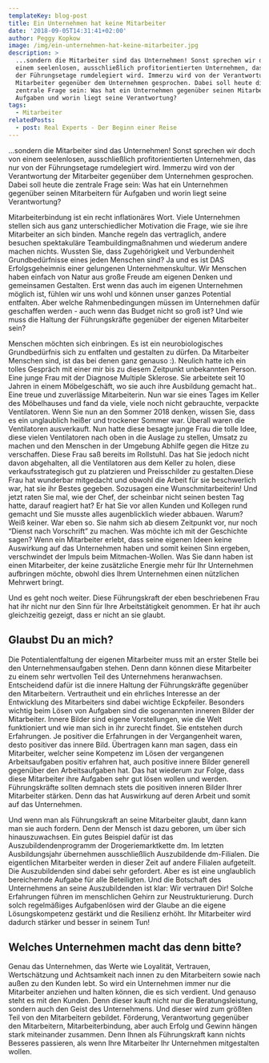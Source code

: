 ```yaml
---
templateKey: blog-post
title: Ein Unternehmen hat keine Mitarbeiter
date: '2018-09-05T14:31:41+02:00'
author: Peggy Kopkow
image: /img/ein-unternehmen-hat-keine-mitarbeiter.jpg
description: >
  ...sondern die Mitarbeiter sind das Unternehmen! Sonst sprechen wir doch von
  einem seelenlosen, ausschließlich profitorientierten Unternehmen, das nur von
  der Führungsetage rumdelegiert wird. Immerzu wird von der Verantwortung der
  Mitarbeiter gegenüber dem Unternehmen gesprochen. Dabei soll heute die
  zentrale Frage sein: Was hat ein Unternehmen gegenüber seinen Mitarbeitern für
  Aufgaben und worin liegt seine Verantwortung?
tags:
  - Mitarbeiter
relatedPosts:
  - post: Real Experts - Der Beginn einer Reise
---
```

...sondern die Mitarbeiter sind das Unternehmen! Sonst sprechen wir doch von einem seelenlosen, ausschließlich profitorientierten Unternehmen, das nur von der Führungsetage rumdelegiert wird. Immerzu wird von der Verantwortung der Mitarbeiter gegenüber dem Unternehmen gesprochen. Dabei soll heute die zentrale Frage sein: Was hat ein Unternehmen gegenüber seinen Mitarbeitern für Aufgaben und worin liegt seine Verantwortung?

Mitarbeiterbindung ist ein recht inflationäres Wort. Viele Unternehmen stellen sich aus ganz unterschiedlicher Motivation die Frage, wie sie ihre Mitarbeiter an sich binden. Manche regeln das vertraglich, andere besuchen spektakuläre Teambuildingmaßnahmen und wiederum andere machen nichts. Wussten Sie, dass Zugehörigkeit und Verbundenheit Grundbedürfnisse eines jeden Menschen sind? Ja und es ist DAS Erfolgsgeheimnis einer gelungenen Unternehmenskultur. Wir Menschen haben einfach von Natur aus große Freude am eigenen Denken und gemeinsamen Gestalten. Erst wenn das auch im eigenen Unternehmen möglich ist, fühlen wir uns wohl und können unser ganzes Potential entfalten. Aber welche Rahmenbedingungen müssen im Unternehmen dafür geschaffen werden - auch wenn das Budget nicht so groß ist? Und wie muss die Haltung der Führungskräfte gegenüber der eigenen Mitarbeiter sein? 

Menschen möchten sich einbringen. Es ist ein neurobiologisches Grundbedürfnis sich zu entfalten und gestalten zu dürfen. Da Mitarbeiter Menschen sind, ist das bei denen ganz genauso :). Neulich hatte ich ein tolles Gespräch mit einer mir bis zu diesem Zeitpunkt unbekannten Person. Eine junge Frau mit der Diagnose Multiple Sklerose. Sie arbeitete seit 10 Jahren in einem Möbelgeschäft, wo sie auch ihre Ausbildung gemacht hat.. Eine treue und zuverlässige Mitarbeiterin. Nun war sie eines Tages im Keller des Möbelhauses und fand da viele, viele noch nicht gebrauchte, verpackte Ventilatoren. Wenn Sie nun an den Sommer 2018 denken, wissen Sie, dass es ein unglaublich heißer und trockener Sommer war. Überall waren die Ventilatoren ausverkauft. Nun hatte diese besagte junge Frau die tolle Idee, diese vielen Ventilatoren nach oben in die Auslage zu stellen, Umsatz zu machen und den Menschen in der Umgebung Abhilfe gegen die Hitze zu verschaffen. Diese Frau saß bereits im Rollstuhl. Das hat Sie jedoch nicht davon abgehalten, all die Ventilatoren aus dem Keller zu holen, diese verkaufsstrategisch gut zu platzieren und Preisschilder zu gestalten.Diese Frau hat wunderbar mitgedacht und obwohl die Arbeit für sie beschwerlich war, hat sie ihr Bestes gegeben. Sozusagen eine Wunschmitarbeiterin! Und jetzt raten Sie mal, wie der Chef, der scheinbar nicht seinen besten Tag hatte, darauf reagiert hat? Er hat Sie vor allen Kunden und Kollegen rund gemacht und Sie musste alles augenblicklich wieder abbauen. Warum? Weiß keiner. War eben so. Sie nahm sich ab diesem Zeitpunkt vor, nur noch “Dienst nach Vorschrift” zu machen. Was möchte ich mit der Geschichte sagen? Wenn ein Mitarbeiter erlebt, dass seine eigenen Ideen keine Auswirkung auf das Unternehmen haben und somit keinen Sinn  ergeben, verschwindet der Impuls beim Mitmachen-Wollen. Was Sie dann haben ist einen Mitarbeiter, der keine zusätzliche Energie mehr für Ihr Unternehmen aufbringen möchte, obwohl dies Ihrem Unternehmen einen nützlichen Mehrwert bringt. 

Und es geht noch weiter. Diese Führungskraft der eben beschriebenen Frau hat ihr nicht nur den Sinn für Ihre Arbeitstätigkeit genommen. Er hat ihr auch gleichzeitig gezeigt, dass er nicht an sie glaubt.

## Glaubst Du an mich?

Die Potentialentfaltung der eigenen Mitarbeiter muss mit an erster Stelle bei den Unternehmensaufgaben stehen. Denn dann können diese Mitarbeiter zu einem sehr wertvollen Teil des Unternehmens heranwachsen. Entscheidend dafür ist die innere Haltung der Führungskräfte gegenüber den Mitarbeitern. Vertrautheit und ein ehrliches Interesse an der Entwicklung des Mitarbeiters sind dabei wichtige Eckpfeiler. Besonders wichtig beim Lösen von Aufgaben sind die sogenannten inneren Bilder der Mitarbeiter. Innere Bilder sind eigene Vorstellungen, wie die Welt funktioniert und wie man sich in ihr zurecht findet. Sie entstehen durch Erfahrungen. Je positiver die Erfahrungen in der Vergangenheit waren, desto positiver das innere Bild. Übertragen kann man sagen, dass ein Mitarbeiter, welcher seine Kompetenz im Lösen der vergangenen Arbeitsaufgaben positiv erfahren hat, auch positive innere Bilder generell gegenüber den Arbeitsaufgaben hat. Das hat wiederum zur Folge, dass diese Mitarbeiter ihre Aufgaben sehr gut lösen wollen und werden. Führungskräfte sollten demnach stets  die positiven inneren Bilder Ihrer Mitarbeiter stärken. Denn das hat Auswirkung auf deren Arbeit und somit auf das Unternehmen. 

Und wenn man als Führungskraft an seine Mitarbeiter glaubt, dann kann man sie auch fordern. Denn der Mensch ist dazu geboren, um über sich hinauszuwachsen. Ein gutes Beispiel dafür ist das Auszubildendenprogramm der Drogeriemarktkette dm. Im letzten Ausbildungsjahr übernehmen ausschließlich Auszubildende dm-Filialen. Die eigentlichen Mitarbeiter werden in dieser Zeit auf andere Filialen aufgeteilt. Die Auszubildenden sind dabei sehr gefordert. Aber es ist eine unglaublich bereichernde Aufgabe für alle Beteiligten. Und die Botschaft des Unternehmens an seine Auszubildenden ist klar: Wir vertrauen Dir! Solche Erfahrungen führen im menschlichen Gehirn zur Neustrukturierung. Durch solch regelmäßiges Aufgabenlösen wird der Glaube an die eigene Lösungskompetenz gestärkt und die Resilienz erhöht. Ihr Mitarbeiter wird dadurch stärker und besser in seinem Tun!

## Welches Unternehmen macht das denn bitte?

Genau das Unternehmen, das Werte wie Loyalität, Vertrauen, Wertschätzung und Achtsamkeit nach innen zu den Mitarbeitern sowie nach außen zu den Kunden lebt. So wird ein Unternehmen immer nur die Mitarbeiter anziehen und halten können, die es sich verdient. Und genauso steht es mit den Kunden. Denn dieser kauft nicht nur die Beratungsleistung, sondern auch den Geist des Unternehmens. Und dieser wird zum größten Teil von den Mitarbeitern gebildet. Förderung, Verantwortung gegenüber den Mitarbeitern, Mitarbeiterbindung, aber auch Erfolg und Gewinn hängen stark miteinander zusammen. Denn Ihnen als Führungskraft kann nichts Besseres passieren, als wenn Ihre Mitarbeiter Ihr Unternehmen mitgestalten wollen.

